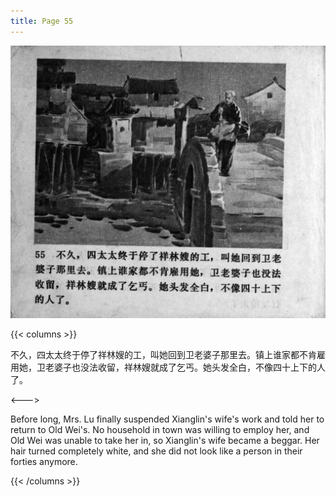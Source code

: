 ```yaml
---
title: Page 55
---
```


![zhufu panel](./../../images/zhufu/seifert0772_zf_0060_055.jpg)

{{< columns >}}

不久，四太太终于停了祥林嫂的工，叫她回到卫老婆子那里去。镇上谁家都不肯雇用她，卫老婆子也没法收留，祥林嫂就成了乞丐。她头发全白，不像四十上下的人了。

<--->

Before long, Mrs. Lu finally suspended Xianglin's wife's work and told her to return to Old Wei's. No household in town was willing to employ her, and Old Wei was unable to take her in, so Xianglin's wife became a beggar. Her hair turned completely white, and she did not look like a person in their forties anymore.

{{< /columns >}}
